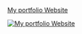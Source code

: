 [My portfolio Website](https://nadamogahed.my.canva.site/)

[![My portfolio Website](https://i.imgur.com/abcd.jpg)](https://nadamogahed.my.canva.site/)
